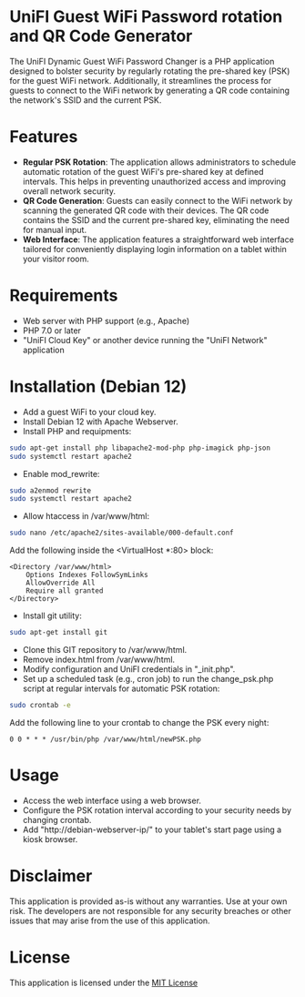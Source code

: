 # UniFI Guest WiFi Password rotation and QR Code Generator

The UniFI Dynamic Guest WiFi Password Changer is a PHP application designed to bolster security by regularly rotating the pre-shared key (PSK) for the guest WiFi network. Additionally, it streamlines the process for guests to connect to the WiFi network by generating a QR code containing the network's SSID and the current PSK.

# Features
* **Regular PSK Rotation**: The application allows administrators to schedule automatic rotation of the guest WiFi's pre-shared key at defined intervals. This helps in preventing unauthorized access and improving overall network security.
* **QR Code Generation**: Guests can easily connect to the WiFi network by scanning the generated QR code with their devices. The QR code contains the SSID and the current pre-shared key, eliminating the need for manual input.
* **Web Interface**: The application features a straightforward web interface tailored for conveniently displaying login information on a tablet within your visitor room.

# Requirements
* Web server with PHP support (e.g., Apache)
* PHP 7.0 or later
* "UniFI Cloud Key" or another device running the "UniFI Network" application

# Installation (Debian 12)
* Add a guest WiFi to your cloud key.
* Install Debian 12 with Apache Webserver.
* Install PHP and requipments:
```bash
sudo apt-get install php libapache2-mod-php php-imagick php-json
sudo systemctl restart apache2
```
* Enable mod_rewrite:
```bash
sudo a2enmod rewrite
sudo systemctl restart apache2
```
* Allow htaccess in /var/www/html: 
```bash
sudo nano /etc/apache2/sites-available/000-default.conf
```
Add the following inside the <VirtualHost *:80> block:
````
<Directory /var/www/html>
    Options Indexes FollowSymLinks
    AllowOverride All
    Require all granted
</Directory>
````
* Install git utility:
```bash
sudo apt-get install git
```
* Clone this GIT repository to /var/www/html.
* Remove index.html from /var/www/html.
* Modify configuration and UniFI credentials in "_init.php".
* Set up a scheduled task (e.g., cron job) to run the change_psk.php script at regular intervals for automatic PSK rotation:
```bash
sudo crontab -e
```
Add the following line to your crontab to change the PSK every night:
````
0 0 * * * /usr/bin/php /var/www/html/newPSK.php
````

# Usage
* Access the web interface using a web browser.
* Configure the PSK rotation interval according to your security needs by changing crontab.
* Add "http://debian-webserver-ip/" to your tablet's start page using a kiosk browser.

# Disclaimer
This application is provided as-is without any warranties. Use at your own risk. The developers are not responsible for any security breaches or other issues that may arise from the use of this application.

# License
This application is licensed under the [MIT License](https://opensource.org/license/mit/)
